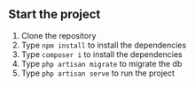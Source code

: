 ## Start the project

1. Clone the repository
2. Type `npm install` to install the dependencies
3. Type `composer i` to install the dependencies
4. Type `php artisan migrate` to migrate the db
5. Type `php artisan serve` to run the project

